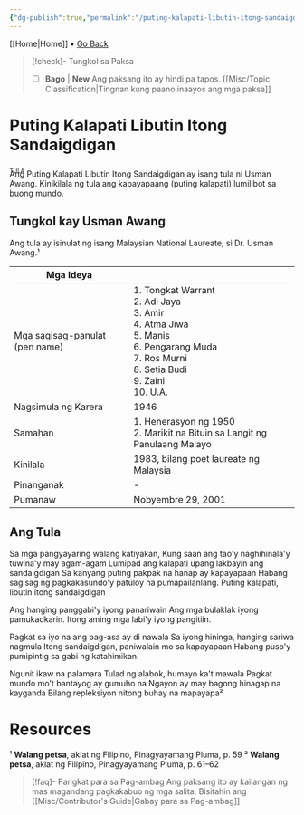 ```yaml
---
{"dg-publish":true,"permalink":"/puting-kalapati-libutin-itong-sandaigdigan/"}
---
```



[[Home\|Home]] • <a href="javascript:history.back()">Go Back</a>

>[!check]- Tungkol sa Paksa
>- [ ] **Bago** | **New**
>Ang paksang ito ay hindi pa tapos.
>[[Misc/Topic Classification\|Tingnan kung paano inaayos ang mga paksa]]

# Puting Kalapati Libutin Itong Sandaigdigan

<div style="font-variant: small-caps; margin-bottom: -24px;">tula</div>

Ang Puting Kalapati Libutin Itong Sandaigdigan ay isang tula ni Usman Awang. Kinikilala ng tula ang kapayapaang (puting kalapati) lumilibot sa buong mundo. 

## Tungkol kay Usman Awang
Ang tula ay isinulat ng isang Malaysian National Laureate, si Dr. Usman Awang.¹

| Mga Ideya                      |                                                                                                                                                        |
| ------------------------------ | ------------------------------------------------------------------------------------------------------------------------------------------------------ |
| Mga sagisag-panulat (pen name) | 1. Tongkat Warrant<br>2. Adi Jaya<br>3. Amir<br>4. Atma Jiwa<br>5. Manis<br>6. Pengarang Muda<br>7. Ros Murni<br>8. Setia Budi<br>9. Zaini<br>10. U.A. |
| Nagsimula ng Karera            | 1946                                                                                                                                                   |
| Samahan                        | 1. Henerasyon ng 1950<br>2. Marikit na Bituin sa Langit ng Panulaang Malayo                                                                            |
| Kinilala                       | 1983, bilang poet laureate ng Malaysia                                                                                                                 |
| Pinanganak                     | -                                                                                                                                                      |
| Pumanaw                        | Nobyembre 29, 2001                                                                                                                                     |


## Ang Tula
Sa mga pangyayaring walang katiyakan, 
Kung saan ang tao'y naghihinala'y tuwina'y may agam-agam
Lumipad ang kalapati upang lakbayin ang sandaigdigan 
Sa kanyang puting pakpak na hanap ay kapayapaan 
Habang sagisag ng pagkakasundo'y patuloy na pumapailanlang. 
Puting kalapati, libutin itong sandaigdigan

Ang hanging panggabi'y iyong panariwain 
Ang mga bulaklak iyong pamukadkarin.
Itong aming mga labi'y iyong pangitiin.

Pagkat sa iyo na ang pag-asa ay di nawala
Sa iyong hininga, hanging sariwa nagmula
Itong sandaigdigan, paniwalain mo sa kapayapaan
Habang puso'y pumipintig sa gabi ng katahimikan.

Ngunit ikaw na palamara
Tulad ng alabok, humayo ka't mawala
Pagkat mundo mo't bantayog ay gumuho na
Ngayon ay may bagong hinagap na kayganda 
Bilang repleksiyon nitong buhay na mapayapa²

# Resources
 ¹  **Walang petsa**, aklat ng Filipino, Pinagyayamang Pluma, p. 59
² **Walang petsa**, aklat ng Filipino, Pinagyayamang Pluma, p. 61–62

>[!faq]- Pangkat para sa Pag-ambag
>Ang paksang ito ay kailangan ng mas magandang pagkakabuo ng mga salita. Bisitahin ang [[Misc/Contributor's Guide\|Gabay para sa Pag-ambag]]

